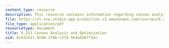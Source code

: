 ```yaml
---
content_type: resource
description: This resource contains information regarding convex analysis and optimization.
file: https://ol-ocw-studio-app-production.s3.amazonaws.com/courses/6-253-convex-analysis-and-optimization-spring-2012/6c63c6219c60378bc27d5b4a9167f1bc_MIT6_253S12_lec_comp.pdf
file_type: application/pdf
resourcetype: Document
title: 6.253 Convex Analysis and Optimization
uid: 6c63c621-9c60-378b-c27d-5b4a9167f1bc
---
```

